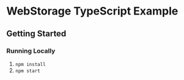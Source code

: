 # WebStorage TypeScript Example

## Getting Started

### Running Locally

1. `npm install`
2. `npm start`
